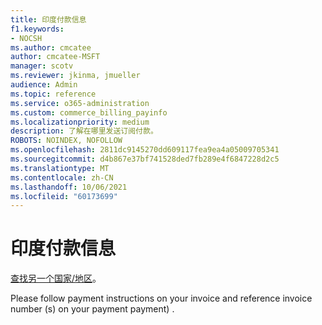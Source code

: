 ```yaml
---
title: 印度付款信息
f1.keywords:
- NOCSH
ms.author: cmcatee
author: cmcatee-MSFT
manager: scotv
ms.reviewer: jkinma, jmueller
audience: Admin
ms.topic: reference
ms.service: o365-administration
ms.custom: commerce_billing_payinfo
ms.localizationpriority: medium
description: 了解在哪里发送订阅付款。
ROBOTS: NOINDEX, NOFOLLOW
ms.openlocfilehash: 2811dc9145270dd609117fea9ea4a05009705341
ms.sourcegitcommit: d4b867e37bf741528ded7fb289e4f6847228d2c5
ms.translationtype: MT
ms.contentlocale: zh-CN
ms.lasthandoff: 10/06/2021
ms.locfileid: "60173699"
---
```

# <a name="payment-information-for-india"></a>印度付款信息

[查找另一个国家/地区](../billing-and-payments/pay-for-your-subscription.md)。

Please follow payment instructions on your invoice and reference invoice number (s) on your payment payment) .
